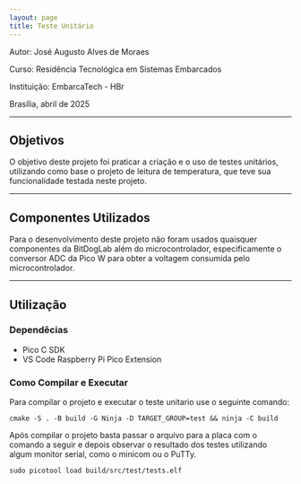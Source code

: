 ```yaml
---
layout: page
title: Teste Unitário
---
```


Autor: José Augusto Alves de Moraes

Curso: Residência Tecnológica em Sistemas Embarcados

Instituição: EmbarcaTech - HBr

Brasília, abril de 2025

---

## Objetivos

O objetivo deste projeto foi praticar a criação e o uso de testes unitários, utilizando como base o projeto de leitura de temperatura, que teve sua funcionalidade testada neste projeto.

---

## Componentes Utilizados

Para o desenvolvimento deste projeto não foram usados quaisquer componentes da BitDogLab além do microcontrolador, especificamente o conversor ADC da Pico W para obter a voltagem consumida pelo microcontrolador.

---

## Utilização

### Dependêcias

- Pico C SDK
- VS Code Raspberry Pi Pico Extension

### Como Compilar e Executar

Para compilar o projeto e executar o teste unitario use o seguinte comando:

`cmake -S . -B build -G Ninja -D TARGET_GROUP=test && ninja -C build`

Após compilar o projeto basta passar o arquivo para a placa com o comando a seguir e depois observar o resultado dos testes utilizando algum monitor serial, como o minicom ou o PuTTy.

`sudo picotool load build/src/test/tests.elf`
